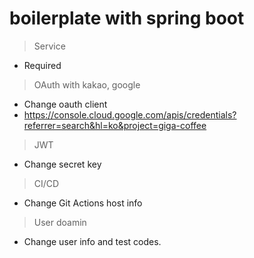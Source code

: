 # boilerplate with spring boot

> Service
 - Required

> OAuth with kakao, google
  - Change oauth client
  - https://console.cloud.google.com/apis/credentials?referrer=search&hl=ko&project=giga-coffee

> JWT
  - Change secret key 
> CI/CD
  - Change Git Actions host info
> User doamin
  - Change user info and test codes. 
